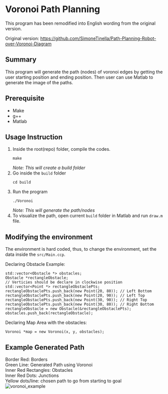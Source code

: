 # Voronoi Path Planning
This program has been remodified into English wording from the original version.

Original version: https://github.com/SimoneTinella/Path-Planning-Robot-over-Voronoi-Diagram

## Summary
This program will generate the path (nodes) of voronoi edges by getting the user starting position and ending position. Then user can use Matlab to generate the image of the paths.

## Prerequisite
- Make
- g++
- Matlab

## Usage Instruction
1. Inside the root(repo) folder, compile the codes.
    ```
    make
    ```
    *Note: This will create a build folder*
2. Go inside the `build` folder
    ```
    cd build
    ```
3. Run the program
    ```
    ./Voronoi
    ```
    *Note: This will generate the path/nodes*
4. To visualize the path, open current `build` folder in Matlab and run `draw.m` file. 

## Modifying the environment
The environment is hard coded, thus, to change the environment, set the data inside the `src/Main.ccp`.

Declaring Obstacle Example:
  ```
  std::vector<Obstacle *> obstacles;
  Obstacle *rectangleObstacle;
  // Verticies should be declare in clockwise position
  std::vector<Point *> rectangleObstaclePts;
  rectangleObstaclePts.push_back(new Point(20, 80)); // Left Bottom
  rectangleObstaclePts.push_back(new Point(20, 90)); // Left Top
  rectangleObstaclePts.push_back(new Point(30, 90)); // Right Top
  rectangleObstaclePts.push_back(new Point(30, 80)); // Right Bottom
  rectangleObstacle = new Obstacle(&rectangleObstaclePts);
  obstacles.push_back(rectangleObstacle);
  ```

Declaring Map Area with the obstacles:
  ```
  Voronoi *map = new Voronoi(x, y, obstacles);
  ```

## Example Generated Path

Border Red: Borders <br>
Green Line: Generated Path using Voronoi <br>
Inner Red Rectangles: Obstacles <br>
Inner Red Dots: Junctions <br>
Yellow dots/line: chosen path to go from starting to goal <br>
![voronoi_example](https://user-images.githubusercontent.com/76828992/201459516-c200127f-8e61-42cd-8f40-182761ac9efa.PNG)

